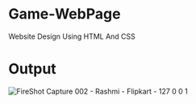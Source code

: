 # Game-WebPage
Website Design Using HTML And CSS

# Output
![FireShot Capture 002 - Rashmi - Flipkart - 127 0 0 1](https://user-images.githubusercontent.com/73373335/209071847-4b53f382-6083-4f58-8404-c5781cbeb2e7.png)

